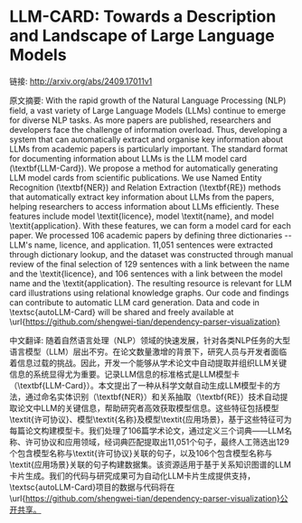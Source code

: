 # LLM-CARD: Towards a Description and Landscape of Large Language Models

链接: http://arxiv.org/abs/2409.17011v1

原文摘要:
With the rapid growth of the Natural Language Processing (NLP) field, a vast
variety of Large Language Models (LLMs) continue to emerge for diverse NLP
tasks. As more papers are published, researchers and developers face the
challenge of information overload. Thus, developing a system that can
automatically extract and organise key information about LLMs from academic
papers is particularly important. The standard format for documenting
information about LLMs is the LLM model card (\textbf{LLM-Card}). We propose a
method for automatically generating LLM model cards from scientific
publications. We use Named Entity Recognition (\textbf{NER}) and Relation
Extraction (\textbf{RE}) methods that automatically extract key information
about LLMs from the papers, helping researchers to access information about
LLMs efficiently. These features include model \textit{licence}, model
\textit{name}, and model \textit{application}. With these features, we can form
a model card for each paper. We processed 106 academic papers by defining three
dictionaries -- LLM's name, licence, and application. 11,051 sentences were
extracted through dictionary lookup, and the dataset was constructed through
manual review of the final selection of 129 sentences with a link between the
name and the \textit{licence}, and 106 sentences with a link between the model
name and the \textit{application}. The resulting resource is relevant for LLM
card illustrations using relational knowledge graphs. Our code and findings can
contribute to automatic LLM card generation. Data and code in
\textsc{autoLLM-Card} will be shared and freely available at
\url{https://github.com/shengwei-tian/dependency-parser-visualization}

中文翻译:
随着自然语言处理（NLP）领域的快速发展，针对各类NLP任务的大型语言模型（LLM）层出不穷。在论文数量激增的背景下，研究人员与开发者面临着信息过载的挑战。因此，开发一个能够从学术论文中自动提取并组织LLM关键信息的系统显得尤为重要。记录LLM信息的标准格式是LLM模型卡（\textbf{LLM-Card}）。本文提出了一种从科学文献自动生成LLM模型卡的方法，通过命名实体识别（\textbf{NER}）和关系抽取（\textbf{RE}）技术自动提取论文中LLM的关键信息，帮助研究者高效获取模型信息。这些特征包括模型\textit{许可协议}、模型\textit{名称}及模型\textit{应用场景}，基于这些特征可为每篇论文构建模型卡。我们处理了106篇学术论文，通过定义三个词典——LLM名称、许可协议和应用领域，经词典匹配提取出11,051个句子，最终人工筛选出129个包含模型名称与\textit{许可协议}关联的句子，以及106个包含模型名称与\textit{应用场景}关联的句子构建数据集。该资源适用于基于关系知识图谱的LLM卡片生成。我们的代码与研究成果可为自动化LLM卡片生成提供支持，\textsc{autoLLM-Card}项目的数据与代码将在\url{https://github.com/shengwei-tian/dependency-parser-visualization}公开共享。
